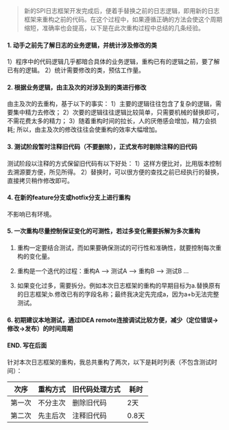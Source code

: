 <!-- date: 2019.11.21 13:49 -->

> 新的SPI日志框架开发完成后，便着手替换之前的日志逻辑，即用新的日志框架来重构之前的代码。在这个过程中，如果遵循正确的方法会使这个周期缩短，准确率也会提高，以下是在此次重构过程中总结的几条经验。

#### 1. 动手之前先了解日志的业务逻辑，并统计涉及修改的类

1）程序中的代码逻辑几乎都暗合具体的业务逻辑，重构已有的逻辑之前，要了解已有的逻辑。
2）统计需要修改的类，预估工作量。

#### 2. 根据业务逻辑，由主及次的对涉及到的类进行修改

由主及次的去重构，基于以下的事实：
1）主要的逻辑往往包含了复杂的逻辑，需要集中精力去修改；
2）次要的逻辑往往逻辑比较简单，只需要机械的替换即可，不需花费太多的精力；
3）随着重构时间的拉长，人的厌倦感会增加，精力会损耗;
所以，由主及次的修改往往会使重构的效率大幅增加。

#### 3. 测试阶段暂时注释旧代码（不要删除），正式发布时剔除注释的旧代码

测试阶段以注释的方式保留旧代码有以下好处：
1）这样方便比对，比用版本控制去溯源要方便，所见所得。
2）替换时，可以很方便的查找之前已经执行的替换，直接拷贝稍作修改即可。

#### 4. 在新的feature分支或hotfix分支上进行重构

不影响已有环境。

#### 5. 一次重构尽量控制保证变化的可测性，若过多变化需要拆解为多次重构

1) 重构一定要结合测试，而如果要确保测试的可行性和准确性，就要控制每次重构的变化量。

2) 重构是一个迭代的过程：重构A --> 测试A --> 重构B --> 测试B ...

3) 如果变化过多，需要拆分。例如本次日志框架的重构的早期目标为a.替换原有的日志框架;b.修改已有的字段名称；最终我决定先完成a，因为a+b无法完整测试。
   
#### 6. 初期建议本地测试，通过IDEA remote连接调试比较方便，减少（定位错误->修改->发布）的时间周期
   
#### END. 写在后面
   
针对本次日志框架的重构，我总共重构了两次，以下是耗时列表（不包含测试时间）：

| 次序  | 重构方式 | 旧代码处理方式 | 耗时   |
| --- | ---- | ------- | ---- |
| 第一次 | 不分主次 | 删除旧代码   | 2天   |
| 第二次 | 先主后次 | 注释旧代码   | 0.8天 |